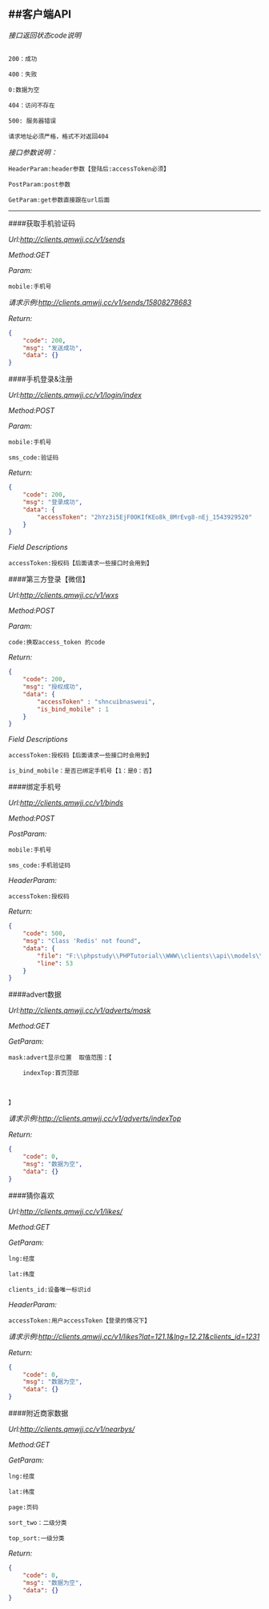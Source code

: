##客户端API
----

*接口返回状态code说明*
```text

200：成功

400：失败

0:数据为空

404：访问不存在

500: 服务器错误

```

```text
请求地址必须严格，格式不对返回404
```

*接口参数说明：*
```text
HeaderParam:header参数【登陆后:accessToken必须】

PostParam:post参数

GetParam:get参数直接跟在url后面
```
---

####获取手机验证码

*Url:http://clients.qmwjj.cc/v1/sends*

*Method:GET*

*Param:*
```text
mobile:手机号
```

*请求示例:http://clients.qmwjj.cc/v1/sends/15808278683*

*Return:*
```json
{
    "code": 200,
    "msg": "发送成功",
    "data": {}
}
```



####手机登录&注册

*Url:http://clients.qmwjj.cc/v1/login/index*

*Method:POST*

*Param:*
```text
mobile:手机号

sms_code:验证码
```

*Return:*
```json
{
    "code": 200,
    "msg": "登录成功",
    "data": {
        "accessToken": "2hYz3i5EjF0OKIfKEo8k_8MrEvg8-nEj_1543929520"
    }
}
```

*Field Descriptions*
```text
accessToken:授权码【后面请求一些接口时会用到】
```




####第三方登录【微信】

*Url:http://clients.qmwjj.cc/v1/wxs*

*Method:POST*

*Param:*
```text
code:换取access_token 的code
```

*Return:*
```json
{
    "code": 200,
    "msg": "授权成功",
    "data": {
        "accessToken" : "shncuibnasweui",
        "is_bind_mobile" : 1
    }
}
```

*Field Descriptions*
```text
accessToken:授权码【后面请求一些接口时会用到】

is_bind_mobile：是否已绑定手机号【1：是0：否】
```


####绑定手机号

*Url:http://clients.qmwjj.cc/v1/binds*

*Method:POST*

*PostParam:*
```text
mobile:手机号

sms_code:手机验证码
```

*HeaderParam:*
```text
accessToken:授权码
```

*Return:*
```json
{
    "code": 500,
    "msg": "Class 'Redis' not found",
    "data": {
        "file": "F:\\phpstudy\\PHPTutorial\\WWW\\clients\\api\\models\\LoginForm.php",
        "line": 53
    }
}
```




####advert数据

*Url:http://clients.qmwjj.cc/v1/adverts/mask*

*Method:GET*

*GetParam:*
```text
mask:advert显示位置  取值范围：【

    indexTop:首页顶部
    
    
    
】
```

*请求示例:http://clients.qmwjj.cc/v1/adverts/indexTop*

*Return:*
```json
{
    "code": 0,
    "msg": "数据为空",
    "data": {}
}
```


####猜你喜欢

*Url:http://clients.qmwjj.cc/v1/likes/*

*Method:GET*

*GetParam:*
```text
lng:经度

lat:纬度

clients_id:设备唯一标识id
```

*HeaderParam:*
```text
accessToken:用户accessToken【登录的情况下】
```
*请求示例:http://clients.qmwjj.cc/v1/likes?lat=121.1&lng=12.21&clients_id=1231*

*Return:*
```json
{
    "code": 0,
    "msg": "数据为空",
    "data": {}
}
```


####附近商家数据

*Url:http://clients.qmwjj.cc/v1/nearbys/*

*Method:GET*

*GetParam:*
```text
lng:经度

lat:纬度

page:页码

sort_two：二级分类

top_sort:一级分类
```

*Return:*
```json
{
    "code": 0,
    "msg": "数据为空",
    "data": {}
}
```







